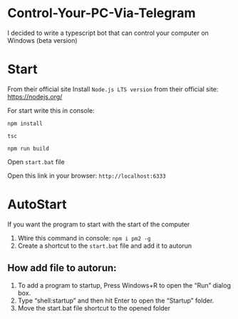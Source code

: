 # Control-Your-PC-Via-Telegram
I decided to write a typescript bot that can control your computer on Windows (beta version)

# Start

From their official site Install `Node.js LTS version` from their official site: https://nodejs.org/

For start write this in console:

`npm install`

`tsc`

`npm run build`

Open `start.bat` file

Open this link in your browser: `http://localhost:6333`

# AutoStart
If you want the program to start with the start of the computer

1. Wtire this command in console: `npm i pm2 -g`
2. Create a shortcut to the `start.bat` file and add it to autorun

## How add file to autorun: 
1. To add a program to startup, Press Windows+R to open the “Run” dialog box.
2. Type “shell:startup” and then hit Enter to open the “Startup” folder.
3. Move the start.bat file shortcut to the opened folder
